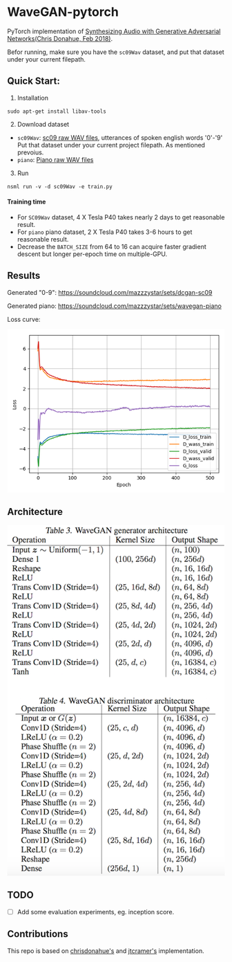 # WaveGAN-pytorch
PyTorch implementation of [Synthesizing Audio with Generative Adversarial Networks(Chris Donahue, Feb 2018)](https://arxiv.org/abs/1802.04208).

Befor running, make sure you have the `sc09Wav` dataset, and put that dataset under your current filepath.

## Quick Start:
1. Installation
```
sudo apt-get install libav-tools
```

2. Download dataset
* `sc09Wav`: [sc09 raw WAV files](http://deepyeti.ucsd.edu/cdonahue/sc09.tar.gz), utterances of spoken english words '0'-'9'
Put that dataset under your current project filepath.
As mentioned prevoius.
* `piano`: [Piano raw WAV files](http://deepyeti.ucsd.edu/cdonahue/mancini_piano.tar.gz)

3. Run
```
nsml run -v -d sc09Wav -e train.py
```

#### Training time
* For `SC09Wav` dataset, 4 X Tesla P40 takes nearly 2 days to get reasonable result.
* For `piano` piano dataset, 2 X Tesla P40 takes 3-6 hours to get reasonable result.
* Decrease the `BATCH_SIZE` from 64 to 16 can acquire faster gradient descent but longer per-epoch time on multiple-GPU.

## Results
Generated "0-9": https://soundcloud.com/mazzzystar/sets/dcgan-sc09

Generated piano: https://soundcloud.com/mazzzystar/sets/wavegan-piano

Loss curve:

![](imgs/loss_curve.png)

## Architecture
![](imgs/archi.png)

## TODO
* [ ] Add some evaluation experiments, eg. inception score.

## Contributions
This repo is based on [chrisdonahue's](https://github.com/chrisdonahue/wavegan) and [jtcramer's](https://github.com/jtcramer/wavegan) implementation.
